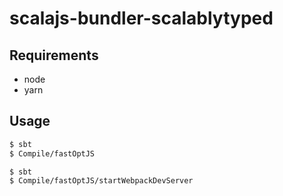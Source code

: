 # scalajs-bundler-scalablytyped

## Requirements
- node
- yarn

## Usage
```bash
$ sbt
$ Compile/fastOptJS
```
```bash
$ sbt
$ Compile/fastOptJS/startWebpackDevServer
```